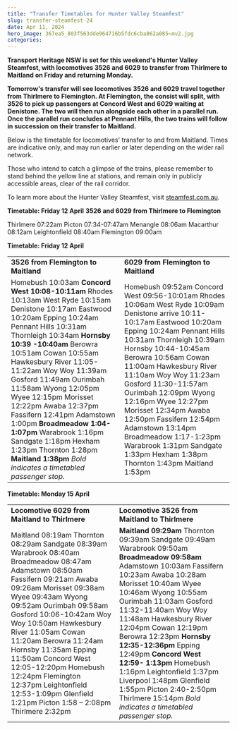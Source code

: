 ```yaml
---
title: "Transfer Timetables for Hunter Valley Steamfest"
slug: transfer-steamfest-24
date: Apr 11, 2024
hero_image: 367ea5_803f563dde964716b5fdc6cba862a085~mv2.jpg
categories:
---
```



**Transport Heritage NSW is set for this weekend's Hunter Valley Steamfest, with locomotives 3526 and 6029 to transfer from Thirlmere to Maitland on Friday and returning Monday.**

**Tomorrow's transfer will see locomotives 3526 and 6029 travel together from Thirlmere to Flemington. At Flemington, the consist will split, with 3526 to pick up passengers at Concord West and 6029 waiting at Denistone. The two will then run alongside each other in a parallel run. Once the parallel run concludes at Pennant Hills, the two trains will follow in succession on their transfer to Maitland.**

Below is the timetable for locomotives' transfer to and from Maitland. Times are indicative only, and may run earlier or later depending on the wider rail network.

Those who intend to catch a glimpse of the trains, please remember to stand behind the yellow line at stations, and remain only in publicly accessible areas, clear of the rail corridor.

To learn more about the Hunter Valley Steamfest, visit [steamfest.com.au](http://steamfest.com.au).

**Timetable: Friday 12 April**
**3526 and 6029 from Thirlmere to Flemington**

Thirlmere 07:22am
Picton 07:34-07:47am
Menangle 08:06am
Macarthur 08:12am
Leightonfield 08:40am
Flemington 09:00am

**Timetable: Friday 12 April**

|  |  |
| --- | --- |
| **3526 from Flemington to Maitland** | **6029 from Flemington to Maitland** |
| Homebush 10:03am  **Concord West 10:08-10:11am**  Rhodes 10:13am  West Ryde 10:15am  Denistone 10:17am  Eastwood 10:20am  Epping 10:24am  Pennant Hills 10:31am  Thornleigh 10:34am  **Hornsby 10:39 -10:40am**  Berowra 10:51am  Cowan 10:55am  Hawkesbury River 11:05-11:22am  Woy Woy 11:39am  Gosford 11:49am  Ourimbah 11:58am  Wyong 12:05pm  Wyee 12:15pm  Morisset 12:22pm  Awaba 12:37pm  Fassifern 12:41pm  Adamstown 1:00pm  **Broadmeadow 1:04-1:07pm**  Warabrook 1:16pm  Sandgate 1:18pm  Hexham 1:23pm  Thornton 1:28pm  **Maitland 1:38pm**  *Bold indicates a timetabled passenger stop.* | Homebush 09:52am  Concord West 09:56-10:01am  Rhodes 10:06am  West Ryde 10:09am  Denistone arrive 10:11-10:17am  Eastwood 10:20am  Epping 10:24am  Pennant Hills 10:31am  Thornleigh 10:39am  Hornsby 10:44-10:45am  Berowra 10:56am  Cowan 11:00am  Hawkesbury River 11:10am  Woy Woy 11:23am  Gosford 11:30-11:57am  Ourimbah 12:09pm  Wyong 12:16pm  Wyee 12:27pm  Morisset 12:34pm  Awaba 12:50pm  Fassifern 12:54pm  Adamstown 13:14pm  Broadmeadow 1:17-1:23pm  Warabrook 1:31pm  Sandgate 1:33pm  Hexham 1:38pm  Thornton 1:43pm  Maitland 1:53pm |

**Timetable: Monday 15 April**

|  |  |
| --- | --- |
| **Locomotive 6029 from Maitland to Thirlmere** | **Locomotive 3526 from Maitland to Thirlmere** |
| Maitland 08:19am Thornton 08:29am Sandgate 08:39am Warabrook 08:40am Broadmeadow 08:47am Adamstown 08:50am Fassifern 09:21am Awaba 09:26am Morisset 09:38am Wyee 09:43am Wyong 09:52am Ourimbah 09:58am Gosford 10:06-10:42am Woy Woy 10:50am Hawkesbury River 11:05am Cowan 11:20am Berowra 11:24am Hornsby 11:35am Epping 11:50am Concord West 12:05-12:20pm Homebush 12:24pm Flemington 12:37pm Leightonfield 12:53-1:09pm Glenfield 1:21pm Picton 1:58 – 2:08pm Thirlmere 2:32pm | **Maitland 09:29am** Thornton 09:39am Sandgate 09:49am Warabrook 09:50am **Broadmeadow 09:58am** Adamstown 10:03am Fassifern 10:23am Awaba 10:28am Morisset 10:40am Wyee 10:46am Wyong 10:55am Ourimbah 11:03am Gosford 11:32-11:40am Woy Woy 11:48am Hawkesbury River 12:04pm Cowan 12:19pm Berowra 12:23pm **Hornsby 12:35-12:36pm** Epping 12:49pm **Concord West 12:59- 1:13pm** Homebush 1:16pm Leightonfield 1:37pm Liverpool 1:48pm Glenfield 1:55pm Picton 2:40-2:50pm Thirlmere 15:14pm  *Bold indicates a timetabled passenger stop.* |

